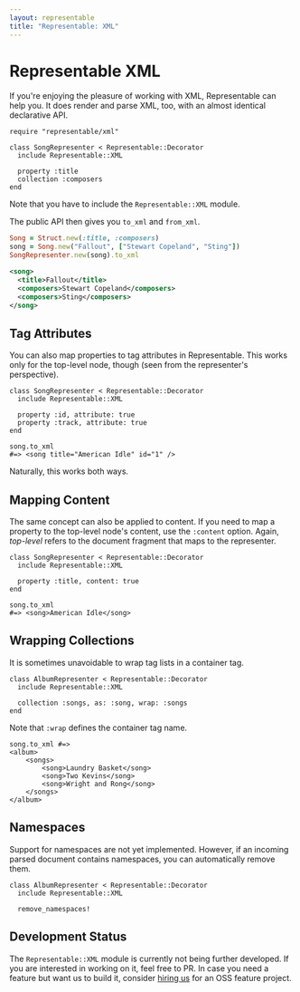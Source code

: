 ```yaml
---
layout: representable
title: "Representable: XML"
---
```


# Representable XML

If you're enjoying the pleasure of working with XML, Representable can help you. It does render and parse XML, too, with an almost identical declarative API.

    require "representable/xml"

    class SongRepresenter < Representable::Decorator
      include Representable::XML

      property :title
      collection :composers
    end

Note that you have to include the `Representable::XML` module.

The public API then gives you `to_xml` and `from_xml`.

```ruby
Song = Struct.new(:title, :composers)
song = Song.new("Fallout", ["Stewart Copeland", "Sting"])
SongRepresenter.new(song).to_xml
```

```xml
<song>
  <title>Fallout</title>
  <composers>Stewart Copeland</composers>
  <composers>Sting</composers>
</song>
```

## Tag Attributes

You can also map properties to tag attributes in Representable. This works only for the top-level node, though (seen from the representer's perspective).

    class SongRepresenter < Representable::Decorator
      include Representable::XML

      property :id, attribute: true
      property :track, attribute: true
    end

    song.to_xml
    #=> <song title="American Idle" id="1" />

Naturally, this works both ways.

## Mapping Content

The same concept can also be applied to content. If you need to map a property to the top-level node's content, use the `:content` option. Again, _top-level_ refers to the document fragment that maps to the representer.

    class SongRepresenter < Representable::Decorator
      include Representable::XML

      property :title, content: true
    end

    song.to_xml
    #=> <song>American Idle</song>

## Wrapping Collections

It is sometimes unavoidable to wrap tag lists in a container tag.

    class AlbumRepresenter < Representable::Decorator
      include Representable::XML

      collection :songs, as: :song, wrap: :songs
    end

Note that `:wrap` defines the container tag name.

    song.to_xml #=>
    <album>
        <songs>
            <song>Laundry Basket</song>
            <song>Two Kevins</song>
            <song>Wright and Rong</song>
        </songs>
    </album>

## Namespaces

Support for namespaces are not yet implemented. However, if an incoming parsed document contains namespaces, you can automatically remove them.

    class AlbumRepresenter < Representable::Decorator
      include Representable::XML

      remove_namespaces!


## Development Status

The `Representable::XML` module is currently not being further developed. If you are interested in working on it, feel free to PR. In case you need a feature but want us to build it, consider [hiring us](/inc/oss.html) for an OSS feature project.